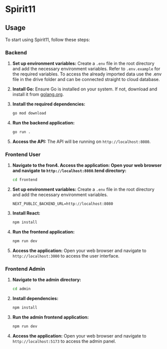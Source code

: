 # Spirit11
## Usage
To start using Spirit11, follow these steps:


### Backend
1. **Set up environment variables:**
    Create a `.env` file in the root directory and add the necessary environment variables. Refer to `.env.example` for the required variables. To access the already imported data use the .env file in the drive folder and can be connected straight to cloud database.

2. **Install Go:**
    Ensure Go is installed on your system. If not, download and install it from [golang.org](https://golang.org/).

3. **Install the required dependencies:**
    ```bash
    go mod download
    ```

4. **Run the backend application:**
    ```bash
    go run .
    ```
5. **Access the API:**
    The API will be running on `http://localhost:8080`.

### Frontend User


1. **Navigate to the fron4. **Access the application:**
    Open your web browser and navigate to `http://localhost:8080`.tend directory:**
    ```bash
    cd frontend
    ```
2. **Set up environment variables:**
    Create a `.env` file in the root directory and add the necessary environment variables. 

    ```plaintext
    NEXT_PUBLIC_BACKEND_URL=http://localhost:8080
    ```

3. **Install React:**
    ```bash
    npm install
    ```

4. **Run the frontend application:**
    ```bash
    npm run dev
    ```

5. **Access the application:**
    Open your web browser and navigate to `http://localhost:3000` to access the user interface.

### Frontend Admin
1. **Navigate to the admin directory:**
    ```bash
    cd admin
    ```

2. **Install dependencies:**
    ```bash
    npm install
    ```

3. **Run the admin frontend application:**
    ```bash
    npm run dev
    ```

4. **Access the application:**
    Open your web browser and navigate to `http://localhost:5173` to access the admin panel.

